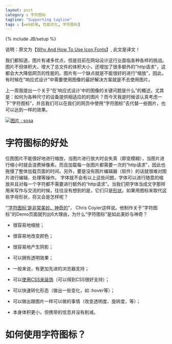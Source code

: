 ```yaml
---
layout: post
category : 字符图标
tagline: "Supporting tagline"
tags : [web前端, 性能优化, 字符图标]
---
```


{% include JB/setup %}

说明：原文为【[Why And How To Use Icon Fonts](http://www.vanseodesign.com/web-design/icon-fonts/)】, 此文是译文！

我们都知道，图片有诸多优点，但是目前在网站设计这行业面临各种各样的挑战。图片不但体积大，增大了总文件的体积大小，还增加了很多额外的"http请求"，这都会大大降低网页的性能的。图片有一个缺点就是不能很好的进行“缩放”，因此，有时候在“响应式设计”中需要使用图像的最好解决方案就是不去使用图片。

上一周我提出一个关于“在‘响应式设计’中的图像的关键问题是什么”的概述，尤其是：如何为各种尺寸的设备提供相适应的的图片？而今天我是时候该认真考虑一下“字符图标”，并且我们可以在我们的网页中使用“字符图标”去代替一些图片，也可以达到一样的效果。

<!--break-->

[![图片 : sosa](http://pigerla.com/assets/images/sosa.png)](http://tenbytwenty.com/?xxxx_posts=sosa)


# 字符图标的好处
位图图片不能很好地进行缩放，当图片进行放大时会失真（即变模糊），当图片进行缩小时就会浪费掉像素。而且加载每一张图片都需要一次的“http请求”，因此也拖慢了整体加载页面的时间。另外，要是没有图片编辑器（软件）的话就很难对图片进行编辑、处理等操作。
字体就不会有以上这些问题，字体可以进行随意的缩放并且对每一个字符都不需要进行额外的“http请求”。当我们把字体当成文字那样用来写作与交流的时候，往往没有想到的是，它们只是[形状](http://www.vanseodesign.com/web-design/form-surface-volume/)。如果用图标来取代这些字母形状，将又会是怎样呢？

“[‘字符图标’是非常美妙、神奇的](http://css-tricks.com/examples/IconFont/)”， Chris Coyier这样说。他制作关于“字符图标”的Demo页面就列出6大理由，为什么“字符图标”是如此美妙与神奇？

 + 很容易地缩放；

 + 很容易地改变颜色；

 + 很容易地产生阴影；

 + 可以拥有透明效果；

 + 一般来说，有更加先进的浏览器支持；

 + 可以[使用CSS来装饰](http://www.vanseodesign.com/css/thoughts-on-building-a-typographic-stylesheet/)（可以得到CSS很好支持）；

 + 可以快速转化形态（做出一些变化，如 :hover等）；

 + 可以做出跟图片一样可以做的事情（改变透明度、旋转度，等）；

 + 本身体积更小，但携带的信息并没有削减。

# 如何使用字符图标？








